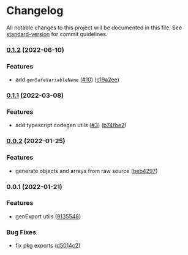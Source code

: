 # Changelog

All notable changes to this project will be documented in this file. See [standard-version](https://github.com/conventional-changelog/standard-version) for commit guidelines.

### [0.1.2](https://github.com/unjs/knitwork/compare/v0.1.1...v0.1.2) (2022-06-10)


### Features

* add `genSafeVariableName` ([#10](https://github.com/unjs/knitwork/issues/10)) ([c19a2ee](https://github.com/unjs/knitwork/commit/c19a2eeef8b7ec3d30cf79fa85e92251b4800107))

### [0.1.1](https://github.com/unjs/knitwork/compare/v0.0.2...v0.1.1) (2022-03-08)


### Features

* add typescript codegen utils ([#3](https://github.com/unjs/knitwork/issues/3)) ([b74fbe2](https://github.com/unjs/knitwork/commit/b74fbe281c82fcaa92dc85e481a5b374f29a4f61))

### [0.0.2](https://github.com/unjs/knitwork/compare/v0.0.1...v0.0.2) (2022-01-25)


### Features

* generate objects and arrays from raw source ([beb4297](https://github.com/unjs/knitwork/commit/beb42973888413fc403c67f20ca1feebc3643555))

### 0.0.1 (2022-01-21)


### Features

* genExport utils ([9135548](https://github.com/unjs/knitwork/commit/91355482e18e2984f06e537f6a96a0cf9224f34f))


### Bug Fixes

* fix pkg exports ([d5014c2](https://github.com/unjs/knitwork/commit/d5014c2df1d3e0300c21c098a659d0ce5de65f70))
